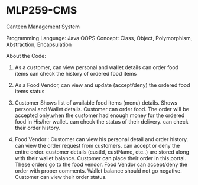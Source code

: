 # MLP259-CMS
Canteen Management System

Programming Language: Java
OOPS Concept: Class, Object, Polymorphism, Abstraction, Encapsulation

About the Code:
1. As a customer,
can view personal and wallet details
can order food items
can check the history of ordered food items

2. As a Food Vendor,
can view and update (accept/deny) the ordered food items status

3. Customer 
Shows list of available food items (menu) details.
Shows personal and Wallet details.
Customer can order food.
The order will be accepted only,when the customer had enough money for the ordered food in His/her wallet.
can check the status of their delivery.
can check their order history.

4. Food Vendor :
Customer can view his personal detail and order history.
can view the order request from customers.
can accept or deny the entire order.
customer details (custId, custName, etc..) are stored along with their wallet balance.
Customer can place their order in this portal. These orders go to the food vendor.
Food Vendor can accept/deny the order with proper comments.
Wallet balance should not go negative.
Customer can view their order status.
